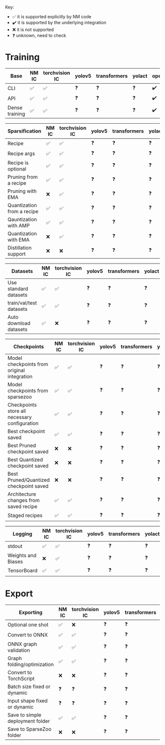 Key: 
- ✅ it is supported explicitly by NM code
- ✔️ it is supported by the underlying integration
- ❌ it is not supported
- ❓ unknown, need to check

# Training

| Base           | NM IC | torchvision IC | yolov5 | transformers | yolact | openpifpaf |
| -------------- | ----- | -------------- | ------ | ------------ | ------ | ---------- |
| CLI            | ✅     | ✅              | ❓      | ❓            | ❓      | ✔️          |
| API            | ✅     | ✅              | ❓      | ❓            | ❓      | ✔️          |
| Dense training | ✅     | ✅              | ❓      | ❓            | ❓      | ✔️          |

| Sparsification             | NM IC | torchvision IC | yolov5 | transformers | yolact | openpifpaf |
| -------------------------- | ----- | -------------- | ------ | ------------ | ------ | ---------- |
| Recipe                     | ✅     | ✅              | ❓      | ❓            | ❓      | ✅          |
| Recipe args                | ✅     | ✅              | ❓      | ❓            | ❓      | ❌          |
| Recipe is optional         | ✅     | ✅              | ❓      | ❓            | ❓      | ✅          |
| Pruning from a recipe      | ✅     | ✅              | ❓      | ❓            | ❓      | ✅          |
| Pruning with EMA           | ❌     | ✅              | ❓      | ❓            | ❓      | ❌          |
| Quantization from a recipe | ✅     | ✅              | ❓      | ❓            | ❓      | ✅          |
| Qauntization with AMP      | ✅     | ✅              | ❓      | ❓            | ❓      | ❌          |
| Quantization with EMA      | ❌     | ✅              | ❓      | ❓            | ❓      | ❌          |
| Distillation support       | ❌     | ❌              | ❓      | ❓            | ❓      | ❌          |

| Datasets                | NM IC | torchvision IC | yolov5 | transformers | yolact | openpifpaf |
| ----------------------- | ----- | -------------- | ------ | ------------ | ------ | ---------- |
| Use standard datasets   | ✅     | ✅              | ❓      | ❓            | ❓      | ✔️          |
| train/val/test datasets | ✅     | ✅              | ❓      | ❓            | ❓      | ✔️          |
| Auto download datasets  | ✅     | ❌              | ❓      | ❓            | ❓      | ✔️          |

| Checkpoints                                   | NM IC | torchvision IC | yolov5 | transformers | yolact | openpifpaf |
| --------------------------------------------- | ----- | -------------- | ------ | ------------ | ------ | ---------- |
| Model checkpoints from original integration   | ✅     | ✅              | ❓      | ❓            | ❓      | ✅          |
| Model checkpoints from sparsezoo              | ✅     | ✅              | ❓      | ❓            | ❓      | ✅          |
| Checkpoints store all necessary configuration | ✅     | ✅              | ❓      | ❓            | ❓      | ✅          |
| Best checkpoint saved                         | ✅     | ✅              | ❓      | ❓            | ❓      | ✅          |
| Best Pruned checkpoint saved                  | ❌     | ❌              | ❓      | ❓            | ❓      | ❌          |
| Best Quantized checkpoint saved               | ❌     | ❌              | ❓      | ❓            | ❓      | ❌          |
| Best Pruned/Quantized checkpoint saved        | ❌     | ❌              | ❓      | ❓            | ❓      | ❌          |
| Architecture changes from saved recipe        | ✅     | ✅              | ❓      | ❓            | ❓      | ✅          |
| Staged recipes                                | ✅     | ✅              | ❓      | ❓            | ❓      | ✅          |

| Logging            | NM IC | torchvision IC | yolov5 | transformers | yolact | openpifpaf |
| ------------------ | ----- | -------------- | ------ | ------------ | ------ | ---------- |
| stdout             | ✅     | ✅              | ❓      | ❓            | ❓      | ✔️          |
| Weights and Biases | ❌     | ✅              | ❓      | ❓            | ❓      | ❌          |
| TensorBoard        | ✅     | ✅              | ❓      | ❓            | ❓      | ❌          |

# Export

| Exporting                        | NM IC | torchvision IC | yolov5 | transformers | yolact | openpifpaf |
| -------------------------------- | ----- | -------------- | ------ | ------------ | ------ | ---------- |
| Optional one shot                | ✅     | ❌              | ❓      | ❓            | ❓      | ✅          |
| Convert to ONNX                  | ✅     | ✅              | ❓      | ❓            | ❓      | ✅          |
| ONNX graph validation            | ✅     | ✅              | ❓      | ❓            | ❓      | ✅          |
| Graph folding/optimization       | ✅     | ✅              | ❓      | ❓            | ❓      | ✅          |
| Convert to TorchScript           | ❌     | ❌              | ❓      | ❓            | ❓      | ❌          |
| Batch size fixed or dynamic      | ❓     | ❓              | ❓      | ❓            | ❓      | ❓          |
| Input shape fixed or dynamic     | ❓     | ❓              | ❓      | ❓            | ❓      | ❓          |
| Save to simple deployment folder | ✅     | ✅              | ❓      | ❓            | ❓      | ✅          |
| Save to SparseZoo folder         | ❌     | ❌              | ❓      | ❓            | ❓      | ❌          |

